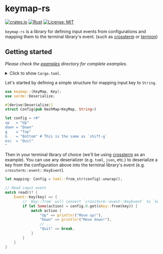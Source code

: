 # keymap-rs

[![crates.io](https://img.shields.io/crates/v/keymap.svg)](https://crates.io/crates/keymap)
[![Rust](https://github.com/rezigned/keymap-rs/actions/workflows/ci.yml/badge.svg)](https://github.com/rezigned/keymap-rs/actions/workflows/ci.yml)
[![License: MIT](https://img.shields.io/badge/License-MIT-brightgreen.svg)](https://opensource.org/licenses/MIT)

`keymap-rs` is a library for defining input events from configurations and mapping them to the terminal library's event. (such as [crossterm](https://github.com/crossterm-rs/crossterm) or [termion](https://gitlab.redox-os.org/redox-os/termion))

## Getting started

_Please check the [examples](examples/) directory for complete examples._

<details>
<summary>
Click to show <code>Cargo.toml</code>.
</summary>

```toml
[dependencies]
keymap = "0.1"
```
</details>

Let's started by defining a simple structure for mapping input key to `String`.

```rs
use keymap::{KeyMap, Key};
use serde::Deserialize;

#[derive(Deserialize)]
struct Config(pub HashMap<KeyMap, String>)

let config = r#"
up   = "Up"
down = "Down"
g    = "Top"
G    = "Bottom" # This is the same as `shift-g`
esc  = "Quit"
"
```

Then in your terminal library of choice (we'll be using [crossterm](https://github.com/crossterm-rs/crossterm) as an example). You can use any deserializer (e.g. `toml`, `json`, etc.) to deserialize a key from the configuration above into the terminal library's event (e.g. `crossterm::event::KeyEvent`).

```rs
let mapping: Config = toml::from_str(config).unwrap();

// Read input event
match read()? {
    Event::Key(key) => {
        // `Key::from` will convert `crossterm::event::KeyEvent` to `keymap::Key`
        if let Some(action) = config.0.get(&Key::from(key)) {
            match action {
                "Up" => println!("Move up!"),
                "Down" => println!("Move down!"),
                // ...
                "Quit" => break,
            }
        }
    }
}
```
